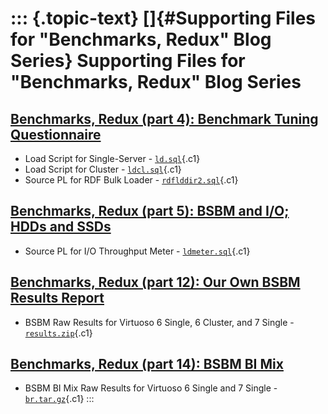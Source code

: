 ::: {.topic-text}
[]{#Supporting Files for "Benchmarks, Redux" Blog Series} Supporting Files for \"Benchmarks, Redux\" Blog Series
================================================================================================================

 [Benchmarks, Redux (part 4): Benchmark Tuning Questionnaire](http://www.openlinksw.com/weblog/oerling/?id=1665)
----------------------------------------------------------------------------------------------------------------

-   Load Script for Single-Server -
    [`ld.sql`](BenchmarksReduxSupportingFiles/ld.sql){.c1}
-   Load Script for Cluster -
    [`ldcl.sql`](BenchmarksReduxSupportingFiles/ldcl.sql){.c1}
-   Source PL for RDF Bulk Loader -
    [`rdflddir2.sql`](BenchmarksReduxSupportingFiles/rdflddir2.sql){.c1}

 [Benchmarks, Redux (part 5): BSBM and I/O; HDDs and SSDs](http://www.openlinksw.com/weblog/oerling/?id=1667)
-------------------------------------------------------------------------------------------------------------

-   Source PL for I/O Throughput Meter -
    [`ldmeter.sql`](BenchmarksReduxSupportingFiles/ldmeter.sql){.c1}

 [Benchmarks, Redux (part 12): Our Own BSBM Results Report](http://www.openlinksw.com/weblog/oerling/?id=)
----------------------------------------------------------------------------------------------------------

-   BSBM Raw Results for Virtuoso 6 Single, 6 Cluster, and 7 Single -
    [`results.zip`](BenchmarksReduxSupportingFiles/results.zip){.c1}

 [Benchmarks, Redux (part 14): BSBM BI Mix](http://www.openlinksw.com/weblog/oerling/?id=)
------------------------------------------------------------------------------------------

-   BSBM BI Mix Raw Results for Virtuoso 6 Single and 7 Single -
    [`br.tar.gz`](BenchmarksReduxSupportingFiles/br.tar.gz){.c1}
:::
